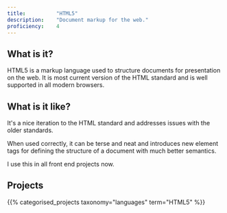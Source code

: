 ```yaml
---
title: 			"HTML5"
description: 	"Document markup for the web."
proficiency:	4
---
```


## What is it?
HTML5 is a markup language used to structure documents for presentation on the web. It is most current version of the HTML standard and is well supported in all modern browsers. 

## What is it like?
It's a nice iteration to the HTML standard and addresses issues with the older standards. 

When used correctly, it can be terse and neat and introduces new element tags for defining the structure of a document with much better semantics.

I use this in all front end projects now.

## Projects
{{% categorised_projects taxonomy="languages" term="HTML5" %}}